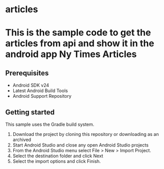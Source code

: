 # articles
This is the sample code to get the articles from api and show it in the android app
Ny Times Articles
=====================================================

Prerequisites
--------------

- Android SDK v24
- Latest Android Build Tools
- Android Support Repository

Getting started
---------------

This sample uses the Gradle build system.

1. Download the project by cloning this repository or downloading as an archived
2. Start Android Studio and close any open Android Studio projects
3. From the Android Studio menu select File > New > Import Project.
4. Select the destination folder and click Next
5. Select the import options and click Finish.

